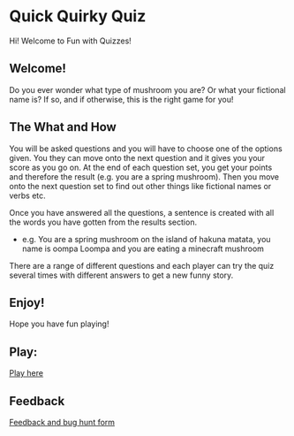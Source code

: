 # Quick Quirky Quiz

Hi! Welcome to Fun with Quizzes! 

## Welcome!

Do you ever wonder what type of mushroom you are? Or what your fictional name is? If so, and if otherwise, this is the right game for you!
## The What and How
You will be asked questions and you will have to choose one of the options given.
You they can move onto the next question and it gives you your score as you go on. At the end of each question set, you get your points and therefore the result (e.g. you are a spring mushroom). Then you move onto the next question set to find out other things like fictional names or verbs etc.

Once you have answered all the questions, a sentence is created with all the words you have gotten from the results section.

-  e.g. You are a spring mushroom on the island of hakuna matata, you name is oompa Loompa and you are eating a minecraft mushroom

There are a range of different questions and each player can try the quiz several times with different answers to get a new funny story.
## Enjoy!
Hope you have fun playing!
## Play:
[Play here](my_game.zip)
## Feedback
[Feedback and bug hunt form](https://docs.google.com/forms/d/e/1FAIpQLSdfM5HHdWrCrYqs8lXfeLsOQ2Sb8kltUaBdin60rC0EyYgX_g/viewform?usp=sf_link)